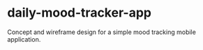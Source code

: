 # daily-mood-tracker-app
Concept and wireframe design for a simple mood tracking mobile application.
